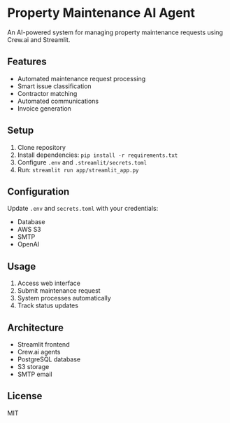 # Property Maintenance AI Agent

An AI-powered system for managing property maintenance requests using Crew.ai and Streamlit.

## Features
- Automated maintenance request processing
- Smart issue classification
- Contractor matching
- Automated communications
- Invoice generation

## Setup
1. Clone repository
2. Install dependencies: `pip install -r requirements.txt`
3. Configure `.env` and `.streamlit/secrets.toml`
4. Run: `streamlit run app/streamlit_app.py`

## Configuration
Update `.env` and `secrets.toml` with your credentials:
- Database
- AWS S3
- SMTP
- OpenAI

## Usage
1. Access web interface
2. Submit maintenance request
3. System processes automatically
4. Track status updates

## Architecture
- Streamlit frontend
- Crew.ai agents
- PostgreSQL database
- S3 storage
- SMTP email

## License
MIT